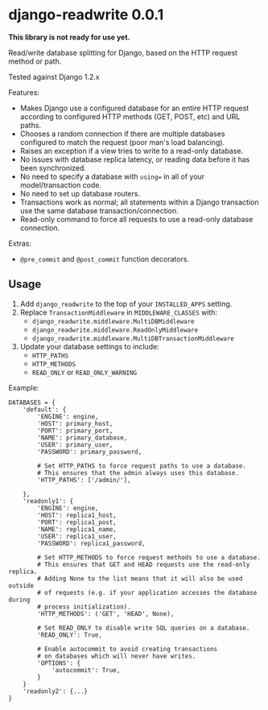 django-readwrite 0.0.1
======================

**This library is not ready for use yet.**

Read/write database splitting for Django,
based on the HTTP request method or path.

Tested against Django 1.2.x

Features:
* Makes Django use a configured database for an entire
  HTTP request according to configured HTTP methods
  (GET, POST, etc) and URL paths.
* Chooses a random connection if there are multiple
  databases configured to match the request (poor man's
  load balancing).
* Raises an exception if a view tries to write to a
  read-only database.
* No issues with database replica latency,
  or reading data before it has been synchronized.
* No need to specify a database with `using=`
  in all of your model/transaction code.
* No need to set up database routers.
* Transactions work as normal; all statements
  within a Django transaction use the same database
  transaction/connection.
* Read-only command to force all requests to use a
  read-only database connection.

Extras:
* `@pre_commit` and `@post_commit` function decorators.

Usage
-----

1. Add `django_readwrite` to the top of your `INSTALLED_APPS` setting.
2. Replace `TransactionMiddleware` in `MIDDLEWARE_CLASSES` with:
    * `django_readwrite.middleware.MultiDBMiddleware`
    * `django_readwrite.middleware.ReadOnlyMiddleware`
    * `django_readwrite.middleware.MultiDBTransactionMiddleware`
3. Update your database settings to include:
    * `HTTP_PATHS`
    * `HTTP_METHODS`
    * `READ_ONLY` or `READ_ONLY_WARNING`

Example:

    DATABASES = {
        'default': {
            'ENGINE': engine,
            'HOST': primary_host,
            'PORT': primary_port,
            'NAME': primary_database,
            'USER': primary_user,
            'PASSWORD': primary_password,

            # Set HTTP_PATHS to force request paths to use a database.
            # This ensures that the admin always uses this database.
            'HTTP_PATHS': ['/admin/'],

        },
        'readonly1': {
            'ENGINE': engine,
            'HOST': replica1_host,
            'PORT': replica1_post,
            'NAME': replica1_name,
            'USER': replica1_user,
            'PASSWORD': replica1_password,

            # Set HTTP_METHODS to force request methods to use a database.
            # This ensures that GET and HEAD requests use the read-only replica.
            # Adding None to the list means that it will also be used outside
            # of requests (e.g. if your application accesses the database during
            # process initialization).
            'HTTP_METHODS': ('GET', 'HEAD', None),

            # Set READ_ONLY to disable write SQL queries on a database.
            'READ_ONLY': True,

            # Enable autocommit to avoid creating transactions
            # on databases which will never have writes.
            'OPTIONS': {
                'autocommit': True,
            }
        }
        'readonly2': {...}
    }
